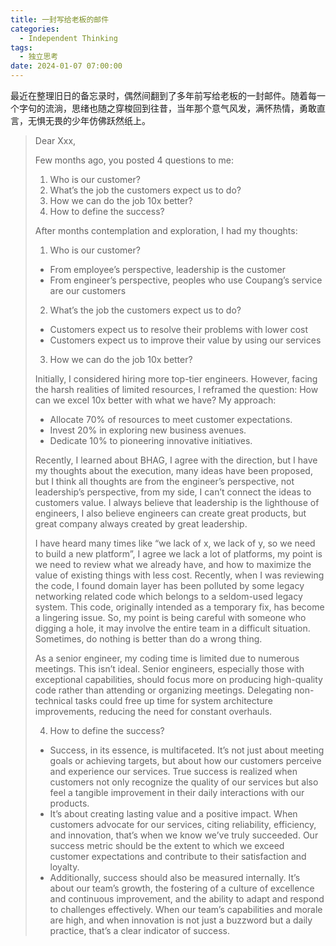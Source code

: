 ```yaml
---
title: 一封写给老板的邮件
categories:
  - Independent Thinking
tags:
  - 独立思考
date: 2024-01-07 07:00:00
---
```


最近在整理旧日的备忘录时，偶然间翻到了多年前写给老板的一封邮件。随着每一个字句的流淌，思绪也随之穿梭回到往昔，当年那个意气风发，满怀热情，勇敢直言，无惧无畏的少年仿佛跃然纸上。

> Dear Xxx,
> 
> Few months ago, you posted 4 questions to me:
> 
> 1. Who is our customer?
> 2. What’s the job the customers expect us to do?
> 3. How we can do the job 10x better?
> 4. How to define the success?
> 
> After months contemplation and exploration, I had my thoughts: 
> 
> 1. Who is our customer?
> 
> - From employee’s perspective, leadership is the customer 
> - From engineer’s perspective, peoples who use Coupang’s service are our customers
> 
> 2. What’s the job the customers expect us to do?
> 
> - Customers expect us to resolve their problems with lower cost
> - Customers expect us to improve their value by using our services 
> 
> 3. How we can do the job 10x better?
> 
> Initially, I considered hiring more top-tier engineers. However, facing the harsh realities of limited resources, I reframed the question: How can we excel 10x better with what we have? My approach:
> - Allocate 70% of resources to meet customer expectations.
> - Invest 20% in exploring new business avenues.
> - Dedicate 10% to pioneering innovative initiatives.
> 
> Recently, I learned about BHAG, I agree with the direction, but I have my thoughts about the execution, many ideas have been proposed, but I think all thoughts are from the engineer’s perspective, not leadership’s perspective, from my side, I can’t connect the ideas to customers value. I always believe that leadership is the lighthouse of engineers, I also believe engineers can create great products, but great company always created by great leadership.
> 
> I have heard many times like “we lack of x, we lack of y, so we need to build a new platform”, I agree we lack a lot of platforms, my point is we need to review what we already have, and how to maximize the value of existing things with less cost. Recently, when I was reviewing the code, I found domain layer has been polluted by some legacy networking related code which belongs to a seldom-used legacy system. This code, originally intended as a temporary fix, has become a lingering issue. So, my point is being careful with someone who digging a hole, it may involve the entire team in a difficult situation. Sometimes, do nothing is better than do a wrong thing.
> 
> As a senior engineer, my coding time is limited due to numerous meetings. This isn’t ideal. Senior engineers, especially those with exceptional capabilities, should focus more on producing high-quality code rather than attending or organizing meetings. Delegating non-technical tasks could free up time for system architecture improvements, reducing the need for constant overhauls.
> 
> 4. How to define the success?
> 
> - Success, in its essence, is multifaceted. It’s not just about meeting goals or achieving targets, but about how our customers perceive and experience our services. True success is realized when customers not only recognize the quality of our services but also feel a tangible improvement in their daily interactions with our products.
> - It’s about creating lasting value and a positive impact. When customers advocate for our services, citing reliability, efficiency, and innovation, that’s when we know we’ve truly succeeded. Our success metric should be the extent to which we exceed customer expectations and contribute to their satisfaction and loyalty.
> - Additionally, success should also be measured internally. It’s about our team’s growth, the fostering of a culture of excellence and continuous improvement, and the ability to adapt and respond to challenges effectively. When our team’s capabilities and morale are high, and when innovation is not just a buzzword but a daily practice, that’s a clear indicator of success.
